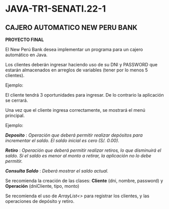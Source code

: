 # JAVA-TR1-SENATI.22-1
## CAJERO AUTOMATICO NEW PERU BANK
**PROYECTO FINAL**


El New Perú Bank desea implementar un programa para un cajero automático en
Java.

Los clientes deberán ingresar haciendo uso de su DNI y PASSWORD que estarán
almacenados en arreglos de variables (tener por lo menos 5 clientes).

Ejemplo:

El cliente tendrá 3 oportunidades para ingresar. De lo contrario la aplicación se
cerrará.

Una vez que el cliente ingresa correctamente, se mostrará el menú principal.

Ejemplo:

***Deposito*** : *Operación que deberá permitir realizar depósitos para incrementar el
saldo. El saldo inicial es cero (S/. 0.00).*

***Retiro*** : *Operación que deberá permitir realizar retiros, lo que disminuirá el saldo. Si
el saldo es menor al monto a retirar, la aplicación no lo debe permitir.*

***Consulta Saldo*** : *Deberá mostrar el saldo actual.*

Se recomienda la creación de las clases: **Cliente** (dni, nombre, password) y
**Operación** (dniCliente, tipo, monto)

Se recomienda el uso de *ArrayList<>* para registrar los clientes, y las operaciones de
depósito y retiro.
